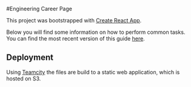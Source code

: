 #Engineering Career Page

This project was bootstrapped with [Create React App](https://github.com/facebookincubator/create-react-app).

Below you will find some information on how to perform common tasks.<br>
You can find the most recent version of this guide [here](https://github.com/facebookincubator/create-react-app/blob/master/packages/react-scripts/template/README.md).


## Deployment
Using [Teamcity](https://teamcity.rz.is/project.html?projectId=EngineeringCareerPage)
 the files are build to a static web application, which is hosted on S3.
 
 
